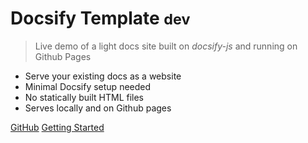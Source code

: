 # Docsify Template <small>dev</small>
> Live demo of a light docs site built on _docsify-js_ and running on Github Pages

- Serve your existing docs as a website
- Minimal Docsify setup needed
- No statically built HTML files
- Serves locally and on Github pages

[GitHub](https://github.com/michaelcurrin/docsify-template/)
[Getting Started](#docsify-template)

